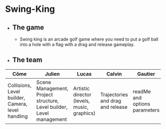 # Swing-King
   - ## The game
     - Swing king is an arcade golf game where you need to put a golf ball into a hole with a flag with a drag and release gameplay.
   - ## The team
| Côme                                              | Julien                                                               | Lucas             | Calvin                            | Gautier                       |
|---------------------------------------------------|----------------------------------------------------------------------|-------------------|-----------------------------------|-------------------------------|
| Collisions, Level builder, Camera, level handling | Scene Management, Project structure, Level builder, Level management |Artistic director (levels, music, graphics)| Trajectories and drag and release | readMe and options parameters |
